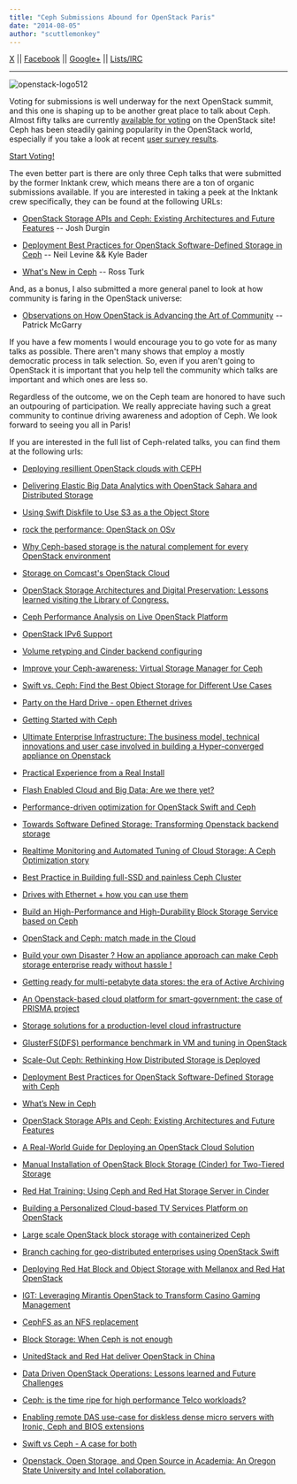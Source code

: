 ```yaml
---
title: "Ceph Submissions Abound for OpenStack Paris"
date: "2014-08-05"
author: "scuttlemonkey"
---
```


[X](https://x.com/ceph) || [Facebook](https://www.facebook.com/cephstorage) || [Google+](https://plus.google.com/+Cephstorage) || [Lists/IRC](http://ceph.com/resources/mailing-list-irc/)

---

![openstack-logo512](images/openstack-logo512-220x220.png)

Voting for submissions is well underway for the next OpenStack summit, and this one is shaping up to be another great place to talk about Ceph. Almost fifty talks are currently [available for voting](https://www.openstack.org/vote-paris/) on the OpenStack site! Ceph has been steadily gaining popularity in the OpenStack world, especially if you take a look at recent [user survey results](http://ceph.com/uncategorized/openstack-foundation-survey-cites-ceph-leading-distribution-block-storage/).

[Start Voting!](https://www.openstack.org/vote-paris/)

The even better part is there are only three Ceph talks that were submitted by the former Inktank crew, which means there are a ton of organic submissions available. If you are interested in taking a peek at the Inktank crew specifically, they can be found at the following URLs:

- [OpenStack Storage APIs and Ceph: Existing Architectures and Future Features](https://www.openstack.org/vote-paris/Presentation/openstack-storage-apis-and-ceph-existing-architectures-and-future-features) -- Josh Durgin

- [Deployment Best Practices for OpenStack Software-Defined Storage in Ceph](https://www.openstack.org/vote-paris/Presentation/deployment-best-practices-for-openstack-software-defined-storage-with-ceph) -- Neil Levine && Kyle Bader

- [What's New in Ceph](https://www.openstack.org/vote-paris/Presentation/what-s-new-in-ceph) -- Ross Turk

And, as a bonus, I also submitted a more general panel to look at how community is faring in the OpenStack universe:

- [Observations on How OpenStack is Advancing the Art of Community](https://www.openstack.org/vote-paris/Presentation/observations-on-how-openstack-is-advancing-the-art-of-community) -- Patrick McGarry

If you have a few moments I would encourage you to go vote for as many talks as possible. There aren't many shows that employ a mostly democratic process in talk selection. So, even if you aren't going to OpenStack it is important that you help tell the community which talks are important and which ones are less so.

Regardless of the outcome, we on the Ceph team are honored to have such an outpouring of participation. We really appreciate having such a great community to continue driving awareness and adoption of Ceph. We look forward to seeing you all in Paris!

If you are interested in the full list of Ceph-related talks, you can find them at the following urls:

- [Deploying resillient OpenStack clouds with CEPH](https://www.openstack.org/vote-paris/Presentation/deploying-resillient-openstack-clouds-with-ceph)

- [Delivering Elastic Big Data Analytics with OpenStack Sahara and Distributed Storage](https://www.openstack.org/vote-paris/Presentation/delivering-elastic-big-data-analytics-with-openstack-sahara-and-distributed-storage)

- [Using Swift Diskfile to Use S3 as a the Object Store](https://www.openstack.org/vote-paris/Presentation/using-swift-diskfile-to-use-s3-as-a-the-object-store)

- [rock the performance: OpenStack on OSv](https://www.openstack.org/vote-paris/Presentation/rock-the-performance-openstack-on-osv)

- [Why Ceph-based storage is the natural complement for every OpenStack environment](https://www.openstack.org/vote-paris/Presentation/why-ceph-based-storage-is-the-natural-complement-for-every-openstack-environment)

- [Storage on Comcast's OpenStack Cloud](https://www.openstack.org/vote-paris/Presentation/storage-on-comcast-s-openstack-cloud)

- [OpenStack Storage Architectures and Digital Preservation: Lessons learned visiting the Library of Congress.](https://www.openstack.org/vote-paris/Presentation/openstack-storage-architectures-and-digital-preservation-lessons-learned-visiting-the-library-of-congress)

- [Ceph Performance Analysis on Live OpenStack Platform](https://www.openstack.org/vote-paris/Presentation/performance-analysis-on-ceph-for-a-live-openstack-platform)

- [OpenStack IPv6 Support](https://www.openstack.org/vote-paris/Presentation/openstack-ipv6-support)

- [Volume retyping and Cinder backend configuring](https://www.openstack.org/vote-paris/Presentation/volume-retyping-and-cinder-backend-configuring)

- [Improve your Ceph-awareness: Virtual Storage Manager for Ceph](https://www.openstack.org/vote-paris/Presentation/improve-your-ceph-awareness-virtual-storage-manager-for-ceph)

- [Swift vs. Ceph: Find the Best Object Storage for Different Use Cases](https://www.openstack.org/vote-paris/Presentation/swift-vs-ceph-find-the-best-object-storage-for-different-use-cases)

- [Party on the Hard Drive - open Ethernet drives](https://www.openstack.org/vote-paris/Presentation/party-on-the-hard-drive-open-ethernet-drives)

- [Getting Started with Ceph](https://www.openstack.org/vote-paris/Presentation/getting-started-with-ceph)

- [Ultimate Enterprise Infrastructure: The business model, technical innovations and user case involved in building a Hyper-converged appliance on Openstack](https://www.openstack.org/vote-paris/Presentation/ultimate-enterprise-infrastructure-the-business-model-technical-innovations-and-user-case-involved-in-building-a-hyper-converged-appliance-on-openstack)

- [Practical Experience from a Real Install](https://www.openstack.org/vote-paris/Presentation/practical-experience-from-a-real-install)

- [Flash Enabled Cloud and Big Data; Are we there yet?](https://www.openstack.org/vote-paris/Presentation/flash-enabled-cloud-and-big-data-are-we-there-yet)

- [Performance-driven optimization for OpenStack Swift and Ceph](https://www.openstack.org/vote-paris/Presentation/performance-driven-optimization-for-openstack-swift-and-ceph)

- [Towards Software Defined Storage: Transforming Openstack backend storage](https://www.openstack.org/vote-paris/Presentation/towards-software-defined-storage-transforming-cloud-storage-backends)

- [Realtime Monitoring and Automated Tuning of Cloud Storage: A Ceph Optimization story](https://www.openstack.org/vote-paris/Presentation/realtime-monitoring-and-automated-tuning-of-cloud-storage-a-ceph-optimization-story)

- [Best Practice in Building full-SSD and painless Ceph Cluster](https://www.openstack.org/vote-paris/Presentation/best-practice-in-building-full-ssd-and-painless-ceph-cluster)

- [Drives with Ethernet + how you can use them](https://www.openstack.org/vote-paris/Presentation/drives-with-ethernet-and-how-you-can-use-them)

- [Build an High-Performance and High-Durability Block Storage Service based on Ceph](https://www.openstack.org/vote-paris/Presentation/best-practices-how-to-get-the-sla-of-block-storage-service-in-public-cloud)

- [OpenStack and Ceph: match made in the Cloud](https://www.openstack.org/vote-paris/Presentation/openstack-and-ceph-match-made-in-cloud)

- [Build your own Disaster ? How an appliance approach can make Ceph storage enterprise ready without hassle !](https://www.openstack.org/vote-paris/Presentation/build-your-own-disaster-how-an-appliance-approach-can-make-ceph-storage-enterprise-ready-without-hassle)

- [Getting ready for multi-petabyte data stores: the era of Active Archiving](https://www.openstack.org/vote-paris/Presentation/getting-ready-for-10pb-data-stores-and-beyond-the-era-of-active-archiving)

- [An Openstack-based cloud platform for smart-government: the case of PRISMA project](https://www.openstack.org/vote-paris/Presentation/an-openstack-based-cloud-platform-for-smart-government-the-case-of-prisma-project)

- [Storage solutions for a production-level cloud infrastructure](https://www.openstack.org/vote-paris/Presentation/storage-solutions-for-a-production-level-cloud-infrastructure)

- [GlusterFS(DFS) performance benchmark in VM and tuning in OpenStack](https://www.openstack.org/vote-paris/Presentation/glusterfs-dfs-performance-benchmark-in-vm-and-tuning-in-openstack)

- [Scale-Out Ceph: Rethinking How Distributed Storage is Deployed](https://www.openstack.org/vote-paris/Presentation/scale-out-ceph-rethinking-how-distributed-storage-is-deployed)

- [Deployment Best Practices for OpenStack Software-Defined Storage with Ceph](https://www.openstack.org/vote-paris/Presentation/deployment-best-practices-for-openstack-software-defined-storage-with-ceph)

- [What’s New in Ceph](https://www.openstack.org/vote-paris/Presentation/what-s-new-in-ceph)

- [OpenStack Storage APIs and Ceph: Existing Architectures and Future Features](https://www.openstack.org/vote-paris/Presentation/openstack-storage-apis-and-ceph-existing-architectures-and-future-features)

- [A Real-World Guide for Deploying an OpenStack Cloud Solution](https://www.openstack.org/vote-paris/Presentation/a-real-world-guide-for-deploying-an-openstack-cloud-solution)

- [Manual Installation of OpenStack Block Storage (Cinder) for Two-Tiered Storage](https://www.openstack.org/vote-paris/Presentation/manual-installation-of-openstack-block-storage-cinder-for-two-tiered-storage)

- [Red Hat Training: Using Ceph and Red Hat Storage Server in Cinder](https://www.openstack.org/vote-paris/Presentation/red-hat-training-using-ceph-and-red-hat-storage-server-in-cinder)

- [Building a Personalized Cloud-based TV Services Platform on OpenStack](https://www.openstack.org/vote-paris/Presentation/building-a-personalized-cloud-based-tv-services-platform-on-openstack)

- [Large scale OpenStack block storage with containerized Ceph](https://www.openstack.org/vote-paris/Presentation/large-scale-openstack-block-storage-with-containerized-ceph)

- [Branch caching for geo-distributed enterprises using OpenStack Swift](https://www.openstack.org/vote-paris/Presentation/branch-caching-for-geo-distributed-enterprises-using-openstack-swift)

- [Deploying Red Hat Block and Object Storage with Mellanox and Red Hat OpenStack](https://www.openstack.org/vote-paris/Presentation/deploying-red-hat-block-and-object-storage-with-mellanox-and-red-hat-openstack)

- [IGT: Leveraging Mirantis OpenStack to Transform Casino Gaming Management](https://www.openstack.org/vote-paris/Presentation/igt-leveraging-mirantis-openstack-to-transform-casino-gaming-management)

- [CephFS as an NFS replacement](https://www.openstack.org/vote-paris/Presentation/cephfs-as-an-nfs-replacement)

- [Block Storage: When Ceph is not enough](https://www.openstack.org/vote-paris/Presentation/block-storage-when-ceph-is-not-enough)

- [UnitedStack and Red Hat deliver OpenStack in China](https://www.openstack.org/vote-paris/Presentation/unitedstack-and-red-hat-deliver-openstack-in-china)

- [Data Driven OpenStack Operations: Lessons learned and Future Challenges](https://www.openstack.org/vote-paris/Presentation/data-driven-openstack-operations-lessons-learned-and-future-challenges)

- [Ceph: is the time ripe for high performance Telco workloads?](https://www.openstack.org/vote-paris/Presentation/ceph-is-the-time-ripe-for-high-performance-telco-workloads)

- [Enabling remote DAS use-case for diskless dense micro servers with Ironic, Ceph and BIOS extensions](https://www.openstack.org/vote-paris/Presentation/enabling-remote-das-use-case-for-diskless-dense-micro-servers-with-ironic-ceph-and-bios-extensions)

- [Swift vs Ceph - A case for both](https://www.openstack.org/vote-paris/Presentation/swift-vs-ceph-a-case-for-both)

- [Openstack, Open Storage, and Open Source in Academia: An Oregon State University and Intel collaboration.](https://www.openstack.org/vote-paris/Presentation/openstack-open-storage-and-open-source-in-academia-an-oregon-state-university-and-intel-collaboration)

